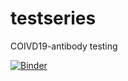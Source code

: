 # testseries
COIVD19-antibody testing


[![Binder](https://mybinder.org/badge_logo.svg)](https://mybinder.org/v2/gh/Shathavi12/testseries/HEAD?urlpath=voila%2Frender%2FDashboard.ipynb)
